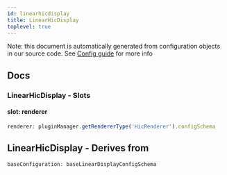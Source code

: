 ```yaml
---
id: linearhicdisplay
title: LinearHicDisplay
toplevel: true
---
```


Note: this document is automatically generated from configuration objects in our
source code. See [Config guide](/docs/config_guide) for more info

## Docs

### LinearHicDisplay - Slots

#### slot: renderer

```js
renderer: pluginManager.getRendererType('HicRenderer').configSchema
```

## LinearHicDisplay - Derives from

```js
baseConfiguration: baseLinearDisplayConfigSchema
```
